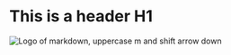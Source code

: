 # This is a header H1

![Logo of markdown, uppercase m and shift arrow down](https://creazilla-store.fra1.digitaloceanspaces.com/icons/3218213/markdown-icon-md.png)
